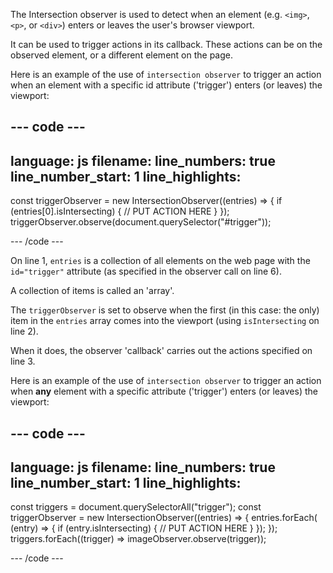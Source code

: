 The Intersection observer is used to detect when an element (e.g. `<img>`, `<p>`, or `<div>`) enters or leaves the user's browser viewport.

It can be used to trigger actions in its callback. These actions can be on the observed element, or a different element on the page.

Here is an example of the use of `intersection observer` to trigger an action when an element with a specific id attribute ('trigger') enters (or leaves) the viewport:

--- code ---
---
language: js
filename:
line_numbers: true
line_number_start: 1
line_highlights: 
---

const triggerObserver = new IntersectionObserver((entries) => {
  if (entries[0].isIntersecting) {
    // PUT ACTION HERE
  }
});
triggerObserver.observe(document.querySelector("#trigger"));

--- /code ---

On line 1, `entries` is a collection of all elements on the web page with the `id="trigger"` attribute (as specified in the observer call on line 6). 

A collection of items is called an 'array'.

The `triggerObserver` is set to observe when the first (in this case: the only) item in the `entries` array comes into the viewport (using `isIntersecting` on line 2).

When it does, the observer 'callback' carries out the actions specified on line 3.

Here is an example of the use of `intersection observer` to trigger an action when **any** element with a specific attribute ('trigger') enters (or leaves) the viewport:

--- code ---
---
language: js
filename:
line_numbers: true
line_number_start: 1
line_highlights: 
---

const triggers = document.querySelectorAll("trigger");
const triggerObserver = new IntersectionObserver((entries) => {
  entries.forEach(
    (entry) => {
      if (entry.isIntersecting) {
        // PUT ACTION HERE
    }
  });
});
triggers.forEach((trigger) => imageObserver.observe(trigger));

--- /code ---
